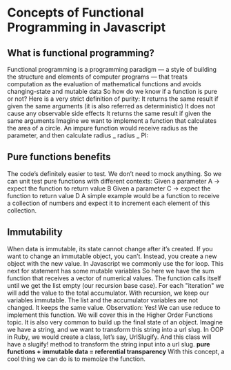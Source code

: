 # Concepts of Functional Programming in Javascript

## What is functional programming?

Functional programming is a programming paradigm — a style of building the structure and elements of computer programs — that treats computation as the evaluation of mathematical functions and avoids changing-state and mutable data
So how do we know if a function is pure or not? Here is a very strict definition of purity:
It returns the same result if given the same arguments (it is also referred as deterministic)
It does not cause any observable side effects
It returns the same result if given the same arguments
Imagine we want to implement a function that calculates the area of a circle. An impure function would receive radius as the parameter, and then calculate radius _ radius _ PI:

## Pure functions benefits

The code’s definitely easier to test. We don’t need to mock anything. So we can unit test pure functions with different contexts:
Given a parameter A → expect the function to return value B
Given a parameter C → expect the function to return value D
A simple example would be a function to receive a collection of numbers and expect it to increment each element of this collection.

## Immutability

When data is immutable, its state cannot change after it’s created. If you want to change an immutable object, you can’t. Instead, you create a new object with the new value.
In Javascript we commonly use the for loop. This next for statement has some mutable variables
So here we have the sum function that receives a vector of numerical values. The function calls itself until we get the list empty (our recursion base case). For each "iteration" we will add the value to the total accumulator.
With recursion, we keep our variables immutable. The list and the accumulator variables are not changed. It keeps the same value.
Observation: Yes! We can use reduce to implement this function. We will cover this in the Higher Order Functions topic.
It is also very common to build up the final state of an object. Imagine we have a string, and we want to transform this string into a url slug.
In OOP in Ruby, we would create a class, let’s say, UrlSlugify. And this class will have a slugify! method to transform the string input into a url slug.
**pure functions + immutable data = referential transparency**
With this concept, a cool thing we can do is to memoize the function.
